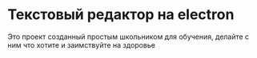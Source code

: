 # Текстовый редактор на electron
Это проект созданный простым школьником для обучения, делайте с ним что хотите и заимствуйте на здоровье